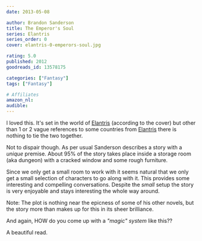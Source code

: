 ```yaml
---
date: 2013-05-08

author: Brandon Sanderson
title: The Emperor's Soul
series: Elantris
series_order: 0
cover: elantris-0-emperors-soul.jpg

rating: 5.0
published: 2012
goodreads_id: 13578175

categories: ["Fantasy"]
tags: ["Fantasy"]

# Affiliates
amazon_nl: 
audible: 
---
```


I loved this. It's set in the world of [Elantris](2013-05-05-Brandon-Sanderson---Elantris.md) (according to the cover) but other than 1 or 2 vague references to some countries from [Elantris](2013-05-05-Brandon-Sanderson---Elantris.md) there is nothing to tie the two together.

<!--more-->

Not to dispair though. As per usual Sanderson describes a story with a _unique_ premise. About 95% of the story takes place inside a storage room (aka dungeon) with a cracked window and some rough furniture.

Since we only get a small room to work with it seems natural that we only get a small selection of characters to go along with it. This provides some interesting and compelling conversations. Despite the _small_ setup the story is very  enjoyable and stays interesting the whole way around.

Note: The plot is nothing near the epicness of some of his other novels, but the story more than makes up for this in its sheer brilliance.

And again, HOW do you come up with a _"magic" system_ like this??

A beautiful read.
